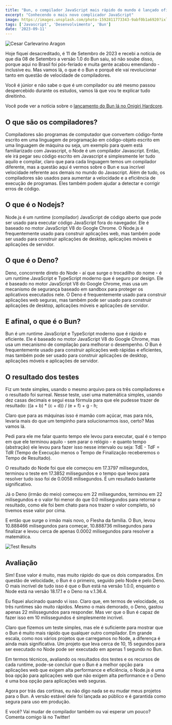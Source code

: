 ```yaml
---
title: "Bun, o compilador JavaScript mais rápido do mundo é lançado oficialmente"
excerpt: "Conhecendo o mais novo complicador JavaScript"
image: https://images.unsplash.com/photo-1592811773343-9abf0b1a6920?ixlib=rb-4.0.3&ixid=M3wxMjA3fDB8MHxwaG90by1wYWdlfHx8fGVufDB8fHx8fA%3D%3D&auto=format&fit=crop&w=2070&q=80
tags: ['Javascript', 'Desenvolvimento', 'Bun']
date: '2023-09-11'
---
```


![Cesar Carlevarino Aragon](https://images.unsplash.com/photo-1592811773343-9abf0b1a6920?ixlib=rb-4.0.3&ixid=M3wxMjA3fDB8MHxwaG90by1wYWdlfHx8fGVufDB8fHx8fA%3D%3D&auto=format&fit=crop&w=2070&q=80)

Hoje fiquei desacreditado, é 11 de Setembro de 2023 e recebi a notícia de que dia 08 de Setembro a versão 1.0 do Bun saiu, só não soube disso, porque aqui no Brasil foi pós-feriado e muita gente acabou emendando - inclusive eu. Mas vamos lá, o que é o Bun e porquê ele vai revolucionar tanto em questão de velocidade de compiladores.

Você é júnior e não sabe o que é um compilador ou até mesmo passou despercebido durante os estudos, vamos lá que vou te explicar tudo direitinho.

Você pode ver a notícia sobre o [lançamento do Bun lá no Onigiri Hardcore](https://onigirihardcore.com.br/bun-lana-verso-10-e-promete-revolucionar-o-desenvolvimento-web).

<!--truncate-->

## O que são os compiladores?
Compiladores são programas de computador que convertem código-fonte escrito em uma linguagem de programação em código-objeto escrito em uma linguagem de máquina ou seja, um exemplo para quem está familiarizado com Javascript, o Node é um compilador Javascript. Então, ele irá pegar seu código escrito em Javascript e simplesmente ler tudo aquilo e compilar, claro que para cada linguagem temos um compilador diferente, mas a questão aqui é vermos sobre o Bun e sua incrível velocidade referente aos demais no mundo do Javascript. Além de tudo, os compiladores são usados para aumentar a velocidade e a eficiência de execução de programas. Eles também podem ajudar a detectar e corrigir erros de código.

## O que é o Nodejs?
Node.js é um runtime (compilador) JavaScript de código aberto que pode ser usado para executar código JavaScript fora do navegador. Ele é baseado no motor JavaScript V8 do Google Chrome. O Node.js é frequentemente usado para construir aplicações web, mas também pode ser usado para construir aplicações de desktop, aplicações móveis e aplicações de servidor.

## O que é o Deno?
Deno, concorrente direto do Node - aí que surge o trocadilho do nome - é um runtime JavaScript e TypeScript moderno que é seguro por design. Ele é baseado no motor JavaScript V8 do Google Chrome, mas usa um mecanismo de segurança baseado em sandbox para proteger os aplicativos executados nele. O Deno é frequentemente usado para construir aplicações web seguras, mas também pode ser usado para construir aplicações de desktop, aplicações móveis e aplicações de servidor.

## E afinal, o que é o Bun?
Bun é um runtime JavaScript e TypeScript moderno que é rápido e eficiente. Ele é baseado no motor JavaScript V8 do Google Chrome, mas usa um mecanismo de compilação para melhorar o desempenho. O Bun é frequentemente usado para construir aplicações web rápidas e eficientes, mas também pode ser usado para construir aplicações de desktop, aplicações móveis e aplicações de servidor.

## O resultado dos testes
Fiz um teste simples, usando o mesmo arquivo para os três compiladores e o resultado foi surreal. Nesse teste, usei uma matemática simples, usando dez casas decimais e segui essa fórmula para que ele pudesse trazer de resultado: ((a + b) * (c + d)) / (e + f) + g - h;

Claro que para as máquinas isso é mamão com açúcar, mas para nós, levaria mais do que um tempinho para solucionarmos isso, certo? Mas vamos lá.

Pedi para ele me falar quanto tempo ele levou para executar, qual é o tempo em que ele terminou aquilo - sem parar o relógio - e quanto tempo (abstração) ele levou para fazer isso nesse intervalo ou seja: TdE - TdF = TdR (Tempo de Execução menos o Tempo de Finalização receberemos o Tempo de Resultado).

O resultado do Node foi que ele começou em 17.3797 milisegundos, terminou o teste em 17.3852 milisegundos e o tempo que levou para resolver tudo isso foi de 0.0058 milisegundos. É um resultado bastante significativo.

Já o Deno (irmão do meio) começou em 22 milisegundos, terminou em 22 milisegundos e o valor foi menor do que 0.0 milisegundos para retornar o resultado, como ele foi bem chato para nos trazer o valor completo, só tivemos esse valor por cima.

E então que surge o irmão mais novo, o Flesha da família. O Bun, levou 10.888466 milisegundos para começar, 10.888736 milisegundos para finalizar e levou cerca de apenas 0.0002 milisegundos para resolver a matemática.

![Test Results](https://user-images.githubusercontent.com/23272064/267136008-9c99d1eb-122e-4207-a16b-df7ed0328038.png)

## Avaliação
Sim! Esse valor é muito, mas muito rápido do que os dois comparados. Em questão de velocidade, o Bun é o primeiro, seguido pelo Node e pelo Deno. O mais incrível de tudo isso é que o Bun está na versão 1.0.0, enquanto o Node está na versão 18.17.1 e o Deno na v.1.36.4.

Eu fiquei alucinado quando vi isso. Claro que, em termos de velocidade, os três runtimes são muito rápidos. Mesmo o mais demorado, o Deno, gastou apenas 22 milissegundos para responder. Mas ver que o Bun é capaz de fazer isso em 10 milissegundos é simplesmente incrível.

Claro que fizemos um teste simples, mas ele é suficiente para mostrar que o Bun é muito mais rápido que qualquer outro compilador. Em grande escala, como nos vários projetos que carregamos no Node, a diferença é ainda mais significativa. Um projeto que leva cerca de 10, 15 segundos para ser executado no Node pode ser executado em apenas 1 segundo no Bun.

Em termos técnicos, avaliando os resultados dos testes e os recursos de cada runtime, pode-se concluir que o Bun é a melhor opção para aplicações web que exigem alta performance e eficiência, o Node.js é uma boa opção para aplicações web que não exigem alta performance e o Deno é uma boa opção para aplicações web seguras.

Agora por trás das cortinas, eu não digo nada se eu mudar meus projetos para o Bun. A versão estável dele foi lançada ao público e é garantida como segura para uso em produção.

E você? Vai mudar de compilador também ou vai esperar um pouco? Comenta comigo lá no Twitter!
